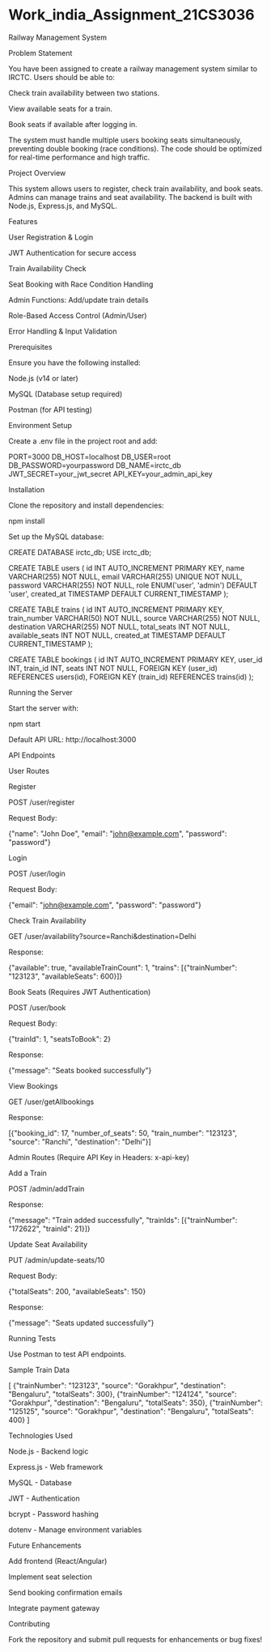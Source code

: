 # Work_india_Assignment_21CS3036
Railway Management System

Problem Statement

You have been assigned to create a railway management system similar to IRCTC. Users should be able to:

Check train availability between two stations.

View available seats for a train.

Book seats if available after logging in.

The system must handle multiple users booking seats simultaneously, preventing double booking (race conditions). The code should be optimized for real-time performance and high traffic.

Project Overview

This system allows users to register, check train availability, and book seats. Admins can manage trains and seat availability. The backend is built with Node.js, Express.js, and MySQL.

Features

User Registration & Login

JWT Authentication for secure access

Train Availability Check

Seat Booking with Race Condition Handling

Admin Functions: Add/update train details

Role-Based Access Control (Admin/User)

Error Handling & Input Validation

Prerequisites

Ensure you have the following installed:

Node.js (v14 or later)

MySQL (Database setup required)

Postman (for API testing)

Environment Setup

Create a .env file in the project root and add:

PORT=3000
DB_HOST=localhost
DB_USER=root
DB_PASSWORD=yourpassword
DB_NAME=irctc_db
JWT_SECRET=your_jwt_secret
API_KEY=your_admin_api_key

Installation

Clone the repository and install dependencies:


npm install

Set up the MySQL database:

CREATE DATABASE irctc_db;
USE irctc_db;

CREATE TABLE users (
   id INT AUTO_INCREMENT PRIMARY KEY,
   name VARCHAR(255) NOT NULL,
   email VARCHAR(255) UNIQUE NOT NULL,
   password VARCHAR(255) NOT NULL,
   role ENUM('user', 'admin') DEFAULT 'user',
   created_at TIMESTAMP DEFAULT CURRENT_TIMESTAMP
);

CREATE TABLE trains (
   id INT AUTO_INCREMENT PRIMARY KEY,
   train_number VARCHAR(50) NOT NULL,
   source VARCHAR(255) NOT NULL,
   destination VARCHAR(255) NOT NULL,
   total_seats INT NOT NULL,
   available_seats INT NOT NULL,
   created_at TIMESTAMP DEFAULT CURRENT_TIMESTAMP
);

CREATE TABLE bookings (
   id INT AUTO_INCREMENT PRIMARY KEY,
   user_id INT,
   train_id INT,
   seats INT NOT NULL,
   FOREIGN KEY (user_id) REFERENCES users(id),
   FOREIGN KEY (train_id) REFERENCES trains(id)
);

Running the Server

Start the server with:

npm start

Default API URL: http://localhost:3000

API Endpoints

User Routes

Register

POST /user/register

Request Body:

{"name": "John Doe", "email": "john@example.com", "password": "password"}

Login

POST /user/login

Request Body:

{"email": "john@example.com", "password": "password"}

Check Train Availability

GET /user/availability?source=Ranchi&destination=Delhi

Response:

{"available": true, "availableTrainCount": 1, "trains": [{"trainNumber": "123123", "availableSeats": 600}]}

Book Seats (Requires JWT Authentication)

POST /user/book

Request Body:

{"trainId": 1, "seatsToBook": 2}

Response:

{"message": "Seats booked successfully"}

View Bookings

GET /user/getAllbookings

Response:

[{"booking_id": 17, "number_of_seats": 50, "train_number": "123123", "source": "Ranchi", "destination": "Delhi"}]

Admin Routes (Require API Key in Headers: x-api-key)

Add a Train

POST /admin/addTrain

Response:

{"message": "Train added successfully", "trainIds": [{"trainNumber": "172622", "trainId": 21}]}

Update Seat Availability

PUT /admin/update-seats/10

Request Body:

{"totalSeats": 200, "availableSeats": 150}

Response:

{"message": "Seats updated successfully"}

Running Tests

Use Postman to test API endpoints.

Sample Train Data

[
  {"trainNumber": "123123", "source": "Gorakhpur", "destination": "Bengaluru", "totalSeats": 300},
  {"trainNumber": "124124", "source": "Gorakhpur", "destination": "Bengaluru", "totalSeats": 350},
  {"trainNumber": "125125", "source": "Gorakhpur", "destination": "Bengaluru", "totalSeats": 400}
]

Technologies Used

Node.js - Backend logic

Express.js - Web framework

MySQL - Database

JWT - Authentication

bcrypt - Password hashing

dotenv - Manage environment variables

Future Enhancements

Add frontend (React/Angular)

Implement seat selection

Send booking confirmation emails

Integrate payment gateway

Contributing

Fork the repository and submit pull requests for enhancements or bug fixes!

